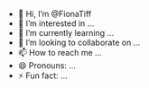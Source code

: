 - 👋 Hi, I’m @FionaTiff
- 👀 I’m interested in ...
- 🌱 I’m currently learning ...
- 💞️ I’m looking to collaborate on ...
- 📫 How to reach me ...
- 😄 Pronouns: ...
- ⚡ Fun fact: ...

<!---
FionaTiff/FionaTiff is a ✨ special ✨ repository because its `README.md` (this file) appears on your GitHub profile.
You can click the Preview link to take a look at your changes.
--->
